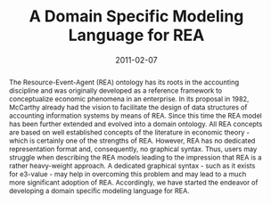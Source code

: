 ---
abstract: The Resource-Event-Agent (REA) ontology has its roots in the accounting
  discipline and was originally developed as a reference framework to conceptualize
  economic phenomena in an enterprise. In its proposal in 1982, McCarthy already had
  the vision to facilitate the design of data structures of accounting information
  systems by means of REA. Since this time the REA model has been further extended
  and evolved into a domain ontology. All REA concepts are based on well established
  concepts of the literature in economic theory - which is certainly one of the strengths
  of REA. However, REA has no dedicated representation format and, consequently, no
  graphical syntax. Thus, users may struggle when describing the REA models leading
  to the impression that REA is a rather heavy-weight approach. A dedicated graphical
  syntax - such as it exists for e3-value - may help in overcoming this problem and
  may lead to a much more significant adoption of REA. Accordingly, we have started
  the endeavor of developing a domain specific modeling language for REA.
authors:
- Dieter Mayrhofer
- Christian Sonnenberg
- Birgit Hofreiter
- Christian Huemer
date: '2011-02-07'
featured: false
links:
- name: Publik
  url: https://publik.tuwien.ac.at/showentry.php?ID=200217&lang=2
publication_types:
- '1'
publishDate: '2011-02-07'
title: A Domain Specific Modeling Language for REA
url_pdf: http://publik.tuwien.ac.at/files/PubDat_200217.pdf
---